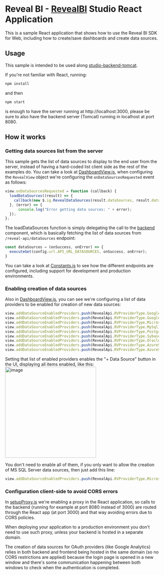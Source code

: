 # Reveal BI - [RevealBI](https://revealbi.io/) Studio React Application
This is a sample React application that shows how to use the Reveal BI SDK for Web, including how to create/save dashboards and create data sources.

## Usage
This sample is intended to be used along [studio-backend-tomcat](https://github.com/RevealBi/sdk-samples-java/tree/main/studio-backend-tomcat).

If you're not familiar with React, running:
```sh
npm install
```
and then 
```sh
npm start
```
is enough to have the server running at http://localhost:3000, please be sure to also have the backend server (Tomcat) running in localhost at port 8080.

## How it works

### Getting data sources list from the server
This sample gets the list of data sources to display to the end user from the server, instead of having a hard-coded list client side as the rest of the examples do.
You can take a look at [DashboardView.js](src/components/DashboardView.js), when configuring the `RevealView` object we're configuring the `onDataSourcesRequested` event as follows:
```javascript
view.onDataSourcesRequested = function (callback) {
  loadDataSources((result) => {
    callback(new $.ig.RevealDataSources(result.dataSources, result.dataSourceItems, result.showDataSourcesInDashboard));
  }, (error) => {
      console.log("Error getting data sources: " + error);
  });
};	
```

The loadDataSources function is simply delegating the call to the [backend](src/backend/Backend.js) component, which is basically fetching the list of data sources from `/reveal-api/dataSources` endpoint:
```javascript
const dataSources = (onSuccess, onError) => {
  executeGet(config.url.API_URL_DATASOURCES, onSuccess, onError);
}
```
You can take a look at [Constants.js](src/Constants.js) to see how the different endpoints are configured, including support for development and production environments.

### Enabling creation of data sources
Also in [DashboardView.js](src/components/DashboardView.js), you can see we're configuring a list of data providers to be enabled for creation of new data sources:
```javascript
view.addDataSourceEnabledProviders.push(RevealApi.RVProviderType.GoogleAnalytics);
view.addDataSourceEnabledProviders.push(RevealApi.RVProviderType.GoogleBigQuery);
view.addDataSourceEnabledProviders.push(RevealApi.RVProviderType.MicrosoftSqlServer);
view.addDataSourceEnabledProviders.push(RevealApi.RVProviderType.MySql);
view.addDataSourceEnabledProviders.push(RevealApi.RVProviderType.Postgres);
view.addDataSourceEnabledProviders.push(RevealApi.RVProviderType.Sybase);
view.addDataSourceEnabledProviders.push(RevealApi.RVProviderType.Oracle);
view.addDataSourceEnabledProviders.push(RevealApi.RVProviderType.AzureSqlServer);
view.addDataSourceEnabledProviders.push(RevealApi.RVProviderType.AzureSynapse);
```
Setting that list of enabled providers enables the "+ Data Source" button in the UI, displaying all items enabled, like this:
<img width="298" alt="image" src="https://user-images.githubusercontent.com/14890904/123553755-86472900-d753-11eb-830a-a3a956897c53.png">

You don't need to enable all of them, if you only want to allow the creation of MS SQL Server data sources, then just add this line:
```javascript
view.addDataSourceEnabledProviders.push(RevealApi.RVProviderType.MicrosoftSqlServer);
```

### Configuration client-side to avoid CORS errors
In [setupProxy.js](src/setupProxy.js) we're enabling a proxy in the React application, so calls to the backend (running for example at port 8080 instead of 3000) are routed through the React app (at port 3000) and that way avoiding errors due to CORS policies.

When deploying your application to a production environment you don't need to use such proxy, unless your backend is hosted in a separate domain.

The creation of data sources for OAuth providers (like Google Analytics) relies in both backend and frontend being hosted in the same domain (so no CORS restrictions are applied) because the login page is opened in a new window and there's some communication happening between both windows to check when the authentication is completed.

